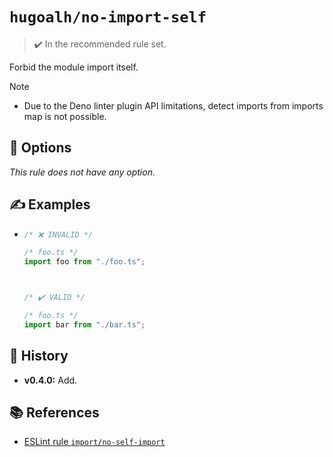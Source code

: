 # `hugoalh/no-import-self`

> ✔️ In the recommended rule set.

Forbid the module import itself.

> [!NOTE]
> - Due to the Deno linter plugin API limitations, detect imports from imports map is not possible.

## 🔧 Options

*This rule does not have any option.*

## ✍️ Examples

- ```ts
  /* ❌ INVALID */

  /* foo.ts */
  import foo from "./foo.ts";



  /* ✔️ VALID */

  /* foo.ts */
  import bar from "./bar.ts";
  ```

## 📜 History

- **v0.4.0:** Add.

## 📚 References

- [ESLint rule `import/no-self-import`](https://github.com/import-js/eslint-plugin-import/blob/main/docs/rules/no-self-import.md)
